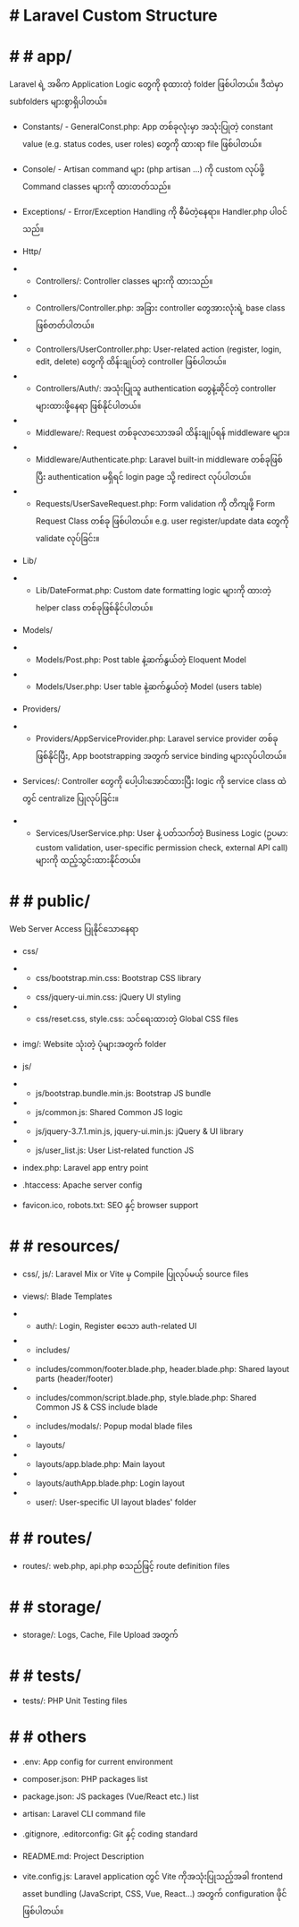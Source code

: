 # # Laravel Custom Structure

# # # app/
Laravel ရဲ့ အဓိက Application Logic တွေကို စုထားတဲ့ folder ဖြစ်ပါတယ်။ ဒီထဲမှာ subfolders များစွာရှိပါတယ်။

- Constants/ - GeneralConst.php: App တစ်ခုလုံးမှာ အသုံးပြုတဲ့ constant value (e.g. status codes, user roles) တွေကို ထားရာ file ဖြစ်ပါတယ်။
- Console/ - Artisan command များ (php artisan ...) ကို custom လုပ်ဖို့ Command classes များကို ထားတတ်သည်။
- Exceptions/ - Error/Exception Handling ကို စီမံတဲ့နေရာ။ Handler.php ပါဝင်သည်။

- Http/
- - Controllers/: Controller classes များကို ထားသည်။
- - Controllers/Controller.php: အခြား controller တွေအားလုံးရဲ့ base class ဖြစ်တတ်ပါတယ်။
- - Controllers/UserController.php: User-related action (register, login, edit, delete) တွေကို ထိန်းချုပ်တဲ့ controller ဖြစ်ပါတယ်။
- - Controllers/Auth/: အသုံးပြုသူ authentication တွေနဲ့ဆိုင်တဲ့ controller များထားဖို့နေရာ ဖြစ်နိုင်ပါတယ်။
- - Middleware/: Request တစ်ခုလာသောအခါ ထိန်းချုပ်ရန် middleware များ။
- - Middleware/Authenticate.php: Laravel built-in middleware တစ်ခုဖြစ်ပြီး authentication မရှိရင် login page သို့ redirect လုပ်ပါတယ်။
- - Requests/UserSaveRequest.php: Form validation ကို တိကျဖို့ Form Request Class တစ်ခု ဖြစ်ပါတယ်။ e.g. user register/update data တွေကို validate လုပ်ခြင်း။

- Lib/
- - Lib/DateFormat.php: Custom date formatting logic များကို ထားတဲ့ helper class တစ်ခုဖြစ်နိုင်ပါတယ်။

- Models/
- - Models/Post.php: Post table နဲ့ဆက်နွယ်တဲ့ Eloquent Model
- - Models/User.php: User table နဲ့ဆက်နွယ်တဲ့ Model (users table)

- Providers/
- - Providers/AppServiceProvider.php: Laravel service provider တစ်ခု ဖြစ်နိုင်ပြီး, App bootstrapping အတွက် service binding များလုပ်ပါတယ်။

- Services/: Controller တွေကို ပေါ့ပါးအောင်ထားပြီး logic ကို service class ထဲတွင် centralize ပြုလုပ်ခြင်း။
- - Services/UserService.php: User နဲ့ ပတ်သက်တဲ့ Business Logic (ဥပမာ: custom validation, user-specific permission check, external API call) များကို ထည့်သွင်းထားနိုင်တယ်။


# # # public/
Web Server Access ပြုနိုင်သောနေရာ

- css/
- - css/bootstrap.min.css: Bootstrap CSS library
- - css/jquery-ui.min.css: jQuery UI styling
- - css/reset.css, style.css: သင်ရေးထားတဲ့ Global CSS files

- img/: Website သုံးတဲ့ ပုံများအတွက် folder

- js/
- - js/bootstrap.bundle.min.js: Bootstrap JS bundle
- - js/common.js: Shared Common JS logic
- - js/jquery-3.7.1.min.js, jquery-ui.min.js: jQuery & UI library
- - js/user_list.js: User List-related function JS

- index.php: Laravel app entry point
- .htaccess: Apache server config
- favicon.ico, robots.txt: SEO နှင့် browser support


# # # resources/
- css/, js/: Laravel Mix or Vite မှ Compile ပြုလုပ်မယ့် source files

- views/: Blade Templates
- - auth/: Login, Register စသော auth-related UI

- - includes/
- - includes/common/footer.blade.php, header.blade.php: Shared layout parts (header/footer)
- - includes/common/script.blade.php, style.blade.php: Shared Common JS & CSS include blade
- - includes/modals/: Popup modal blade files

- - layouts/
- - layouts/app.blade.php: Main layout
- - layouts/authApp.blade.php: Login layout

- - user/: User-specific UI layout blades' folder


# # # routes/
- routes/: web.php, api.php စသည်ဖြင့် route definition files


# # # storage/
- storage/: Logs, Cache, File Upload အတွက်


# # # tests/
- tests/: PHP Unit Testing files

# # # others
- .env: App config for current environment

- composer.json: PHP packages list

- package.json: JS packages (Vue/React etc.) list

- artisan: Laravel CLI command file

- .gitignore, .editorconfig: Git နှင့် coding standard

- README.md: Project Description

- vite.config.js: Laravel application တွင် Vite ကိုအသုံးပြုသည့်အခါ frontend asset bundling (JavaScript, CSS, Vue, React…) အတွက် configuration ဖိုင်ဖြစ်ပါတယ်။
